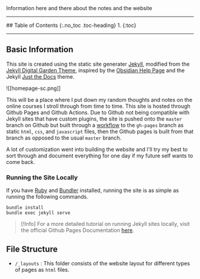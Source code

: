 ---
---
<head>
Information here and there about the notes and the website
</head>

<hr>
## Table of Contents
{:.no_toc .toc-heading}
1. 
{:toc}
<hr>

## Basic Information

This site is created using the static site generater [Jekyll](https://jekyllrb.com), modified from the [Jekyll Digital Garden Theme](https://github.com/maximevaillancourt/digital-garden-jekyll-template), inspired by the [Obsidian Help Page](https://help.obsidian.md) and the Jekyll [Just the Docs](https://github.com/just-the-docs/just-the-docs) theme. 

![[homepage-sc.png]]

This will be a place where I put down my random thoughts and notes on the online courses I stroll through from time to time. This site is hosted through Github Pages and Github Actions. Due to Github not being compatible with Jekyll sites that have custom plugins, the site is pushed onto the `master` branch on Github but built through a [workflow](https://github.com/andyw-0612/andyw-0612.github.io/blob/master/.github/workflows/main.yml) to the `gh-pages` branch as static `html`, `css`, and `javascript` files, then the Github pages is built from that branch as opposed to the usual `master` branch. 

A lot of customization went into building the website and I'll try my best to sort through and document everything for one day if my future self wants to come back.

### Running the Site Locally

If you have [Ruby](https://www.ruby-lang.org/en/) and [Bundler](https://bundler.io) installed, running the site is as simple as running the following commands. 
```shell
bundle install
bundle exec jekyll serve
```

> [!Info]
>  For a more detailed tutorial on running Jekyll sites locally, visit the official Github Pages Documentation [here](https://docs.github.com/en/pages/setting-up-a-github-pages-site-with-jekyll/testing-your-github-pages-site-locally-with-jekyll).
> 

## File Structure

* `/_layouts` : This folder consists of the website layout for different types of pages as `html` files. 